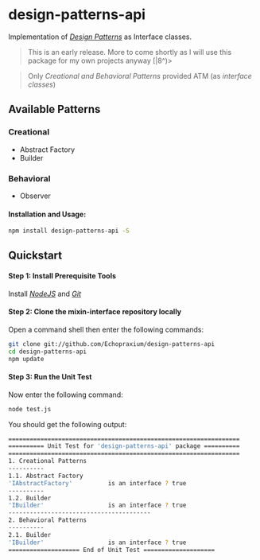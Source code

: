 # design-patterns-api

Implementation of [_Design Patterns_](https://en.wikipedia.org/wiki/Software_design_pattern) as Interface classes.
>This is an early release. More to come shortly as I will use this package for my own projects anyway [|8^)>  

>Only _Creational and Behavioral Patterns_ provided ATM (as _interface classes_)

## Available Patterns

### Creational
* Abstract Factory
* Builder
 
### Behavioral
* Observer

#### Installation and Usage:
```bash
npm install design-patterns-api -S
```

## Quickstart
#### Step 1: Install Prerequisite Tools
Install [_NodeJS_](https://nodejs.org/en/) and [_Git_](https://git-scm.com/)

#### Step 2: Clone the mixin-interface repository locally
Open a command shell then enter the following commands:
```bash
git clone git://github.com/Echopraxium/design-patterns-api
cd design-patterns-api
npm update
```

#### Step 3: Run the Unit Test
Now enter the following command:
```bash
node test.js
```

You should get the following output:
```bash
=================================================================
========== Unit Test for 'design-patterns-api' package ==========
=================================================================
1. Creational Patterns
----------
1.1. Abstract Factory
'IAbstractFactory'          is an interface ? true
----------
1.2. Builder
'IBuilder'                  is an interface ? true
----------------------------------------
2. Behavioral Patterns
----------
2.1. Builder
'IBuilder'                  is an interface ? true
==================== End of Unit Test ====================
```